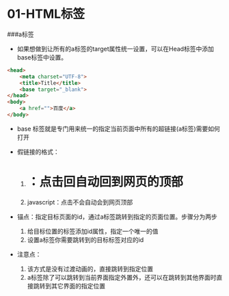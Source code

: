 # 01-HTML标签
###a标签

* 如果想做到让所有的a标签的target属性统一设置，可以在Head标签中添加base标签中设置。

```HTML
<head>
    <meta charset="UTF-8">
    <title>Title</title>
    <base target="_blank">
</head>
<body>
    <a href="">百度</a> 
</body>
```

* base 标签就是专门用来统一的指定当前页面中所有的超链接(a标签)需要如何打开
* 假链接的格式：
    1. # ：点击回自动回到网页的顶部
    2. javascript：点击不会自动会到网页顶部
* 锚点：指定目标页面的id，通过a标签跳转到指定的页面位置。步骤分为两步
    1. 给目标位置的标签添加id属性，指定一个唯一的值
    2. 设置a标签你需要跳转到的目标标签对应的id
    
* 注意点：
    1. 该方式是没有过渡动画的，直接跳转到指定位置
    2. a标签除了可以跳转到当前界面指定外置外，还可以在跳转到其他界面时直接跳转到其它界面的指定位置
     

